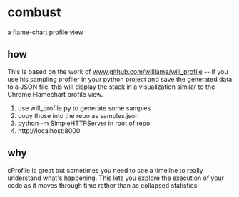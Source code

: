 combust
=======

a flame-chart profile view


how
---

This is based on the work of www.github.com/williame/will_profile -- if you use his sampling profiler in your python project and save the generated data to a JSON file, this will display the stack in a visualization similar to the Chrome Flamechart profile view.

1. use will_profile.py to generate some samples
2. copy those into the repo as samples.json
3. python -m SimpleHTTPServer in root of repo
4. http://localhost:8000

why
---

cProfile is great but sometimes you need to see a timeline to really understand what's happening. This lets you explore the execution of your code as it moves through time rather than as collapsed statistics.
